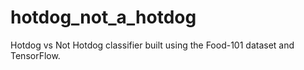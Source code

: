 # hotdog_not_a_hotdog
Hotdog vs Not Hotdog classifier built using the Food-101 dataset and TensorFlow.

